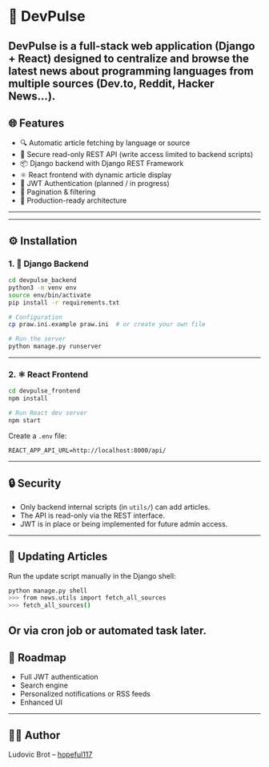 
# 📰 DevPulse

DevPulse is a full-stack web application (Django + React) designed to centralize and browse the latest news about programming languages from multiple sources (Dev.to, Reddit, Hacker News...).
---
## 🌐 Features

- 🔍 Automatic article fetching by language or source
- 🧩 Secure read-only REST API (write access limited to backend scripts)
- 📦 Django backend with Django REST Framework
- ⚛️ React frontend with dynamic article display
- 🔐 JWT Authentication (planned / in progress)
- 📑 Pagination & filtering
- 🚀 Production-ready architecture
---

---
## ⚙️ Installation

### 1. 🔧 Django Backend

```bash
cd devpulse_backend
python3 -m venv env
source env/bin/activate
pip install -r requirements.txt

# Configuration
cp praw.ini.example praw.ini  # or create your own file

# Run the server
python manage.py runserver
```


---
### 2. ⚛️ React Frontend

```bash
cd devpulse_frontend
npm install

# Run React dev server
npm start
```

Create a `.env` file:

```env
REACT_APP_API_URL=http://localhost:8000/api/
```
---
## 🔒 Security

- Only backend internal scripts (in `utils/`) can add articles.
- The API is read-only via the REST interface.
- JWT is in place or being implemented for future admin access.
---
## 🔁 Updating Articles

Run the update script manually in the Django shell:

```bash
python manage.py shell
>>> from news.utils import fetch_all_sources
>>> fetch_all_sources()
```

Or via cron job or automated task later.
---
## 📝 Roadmap

- Full JWT authentication
- Search engine
- Personalized notifications or RSS feeds
- Enhanced UI
---
## 🧑‍💻 Author

Ludovic Brot – [hopeful117](https://github.com/hopeful117)
